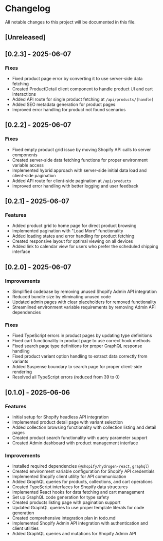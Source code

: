# Changelog

All notable changes to this project will be documented in this file.

## [Unreleased]

## [0.2.3] - 2025-06-07

### Fixes
- Fixed product page error by converting it to use server-side data fetching
- Created ProductDetail client component to handle product UI and cart interactions
- Added API route for single product fetching at `/api/products/[handle]`
- Added SEO metadata generation for product pages
- Improved error handling for product not found scenarios

## [0.2.2] - 2025-06-07

### Fixes
- Fixed empty product grid issue by moving Shopify API calls to server components
- Created server-side data fetching functions for proper environment variable access
- Implemented hybrid approach with server-side initial data load and client-side pagination
- Added API route for client-side pagination at `/api/products`
- Improved error handling with better logging and user feedback

## [0.2.1] - 2025-06-07

### Features
- Added product grid to home page for direct product browsing
- Implemented pagination with "Load More" functionality
- Added loading states and error handling for product fetching
- Created responsive layout for optimal viewing on all devices
- Added link to calendar view for users who prefer the scheduled shipping interface

## [0.2.0] - 2025-06-07

### Improvements
- Simplified codebase by removing unused Shopify Admin API integration
- Reduced bundle size by eliminating unused code
- Updated admin pages with clear placeholders for removed functionality
- Streamlined environment variable requirements by removing Admin API dependencies

### Fixes
- Fixed TypeScript errors in product pages by updating type definitions
- Fixed cart functionality in product page to use correct hook methods
- Fixed search page type definitions for proper GraphQL response handling
- Fixed product variant option handling to extract data correctly from variants
- Added Suspense boundary to search page for proper client-side rendering
- Resolved all TypeScript errors (reduced from 39 to 0)

## [0.1.0] - 2025-06-06

### Features
- Initial setup for Shopify headless API integration
- Implemented product detail page with variant selection
- Added collection browsing functionality with collection listing and detail pages
- Created product search functionality with query parameter support
- Created Admin dashboard with product management interface

### Improvements
- Installed required dependencies (`@shopify/hydrogen-react`, `graphql`)
- Created environment variable configuration for Shopify API credentials
- Implemented Shopify client utility for API communication
- Added GraphQL queries for products, collections, and cart operations
- Created TypeScript interfaces for Shopify data structures
- Implemented React hooks for data fetching and cart management
- Set up GraphQL code generation for type safety
- Created products listing page with pagination support
- Updated GraphQL queries to use proper template literals for code generation
- Created comprehensive integration plan in todo.md
- Implemented Shopify Admin API integration with authentication and client utilities
- Added GraphQL queries and mutations for Shopify Admin API


